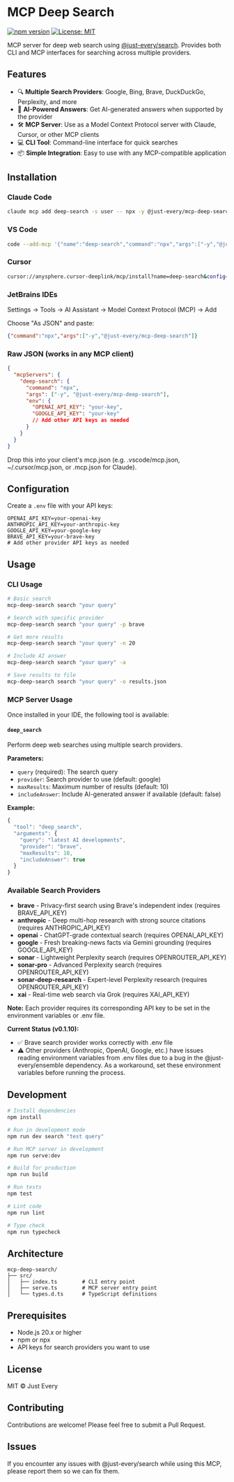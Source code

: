 # MCP Deep Search

[![npm version](https://badge.fury.io/js/%40just-every%2Fmcp-deep-search.svg)](https://www.npmjs.com/package/@just-every/mcp-deep-search)
[![License: MIT](https://img.shields.io/badge/License-MIT-yellow.svg)](https://opensource.org/licenses/MIT)

MCP server for deep web search using [@just-every/search](https://github.com/just-every/search). Provides both CLI and MCP interfaces for searching across multiple providers.

## Features

- 🔍 **Multiple Search Providers**: Google, Bing, Brave, DuckDuckGo, Perplexity, and more
- 🤖 **AI-Powered Answers**: Get AI-generated answers when supported by the provider
- 🛠️ **MCP Server**: Use as a Model Context Protocol server with Claude, Cursor, or other MCP clients
- 💻 **CLI Tool**: Command-line interface for quick searches
- 📦 **Simple Integration**: Easy to use with any MCP-compatible application

## Installation

### Claude Code

```bash
claude mcp add deep-search -s user -- npx -y @just-every/mcp-deep-search
```

### VS Code

```bash
code --add-mcp '{"name":"deep-search","command":"npx","args":["-y","@just-every/mcp-deep-search"]}'
```

### Cursor

```bash
cursor://anysphere.cursor-deeplink/mcp/install?name=deep-search&config=eyJkZWVwLXNlYXJjaCI6eyJjb21tYW5kIjoibnB4IiwiYXJncyI6WyIteSIsIkBqdXN0LWV2ZXJ5L21jcC1kZWVwLXNlYXJjaCJdfX0=
```

### JetBrains IDEs

Settings → Tools → AI Assistant → Model Context Protocol (MCP) → Add

Choose "As JSON" and paste:

```json
{"command":"npx","args":["-y","@just-every/mcp-deep-search"]}
```

### Raw JSON (works in any MCP client)

```json
{
  "mcpServers": {
    "deep-search": {
      "command": "npx",
      "args": ["-y", "@just-every/mcp-deep-search"],
      "env": {
        "OPENAI_API_KEY": "your-key",
        "GOOGLE_API_KEY": "your-key"
        // Add other API keys as needed
      }
    }
  }
}
```

Drop this into your client's mcp.json (e.g. .vscode/mcp.json, ~/.cursor/mcp.json, or .mcp.json for Claude).

## Configuration

Create a `.env` file with your API keys:

```env
OPENAI_API_KEY=your-openai-key
ANTHROPIC_API_KEY=your-anthropic-key
GOOGLE_API_KEY=your-google-key
BRAVE_API_KEY=your-brave-key
# Add other provider API keys as needed
```

## Usage

### CLI Usage

```bash
# Basic search
mcp-deep-search search "your query"

# Search with specific provider
mcp-deep-search search "your query" -p brave

# Get more results
mcp-deep-search search "your query" -n 20

# Include AI answer
mcp-deep-search search "your query" -a

# Save results to file
mcp-deep-search search "your query" -o results.json
```

### MCP Server Usage

Once installed in your IDE, the following tool is available:

#### `deep_search`

Perform deep web searches using multiple search providers.

**Parameters:**
- `query` (required): The search query
- `provider`: Search provider to use (default: google)
- `maxResults`: Maximum number of results (default: 10)
- `includeAnswer`: Include AI-generated answer if available (default: false)

**Example:**
```javascript
{
  "tool": "deep_search",
  "arguments": {
    "query": "latest AI developments",
    "provider": "brave",
    "maxResults": 10,
    "includeAnswer": true
  }
}
```

### Available Search Providers

- **brave** - Privacy-first search using Brave's independent index (requires BRAVE_API_KEY)
- **anthropic** - Deep multi-hop research with strong source citations (requires ANTHROPIC_API_KEY)
- **openai** - ChatGPT-grade contextual search (requires OPENAI_API_KEY)
- **google** - Fresh breaking-news facts via Gemini grounding (requires GOOGLE_API_KEY)
- **sonar** - Lightweight Perplexity search (requires OPENROUTER_API_KEY)
- **sonar-pro** - Advanced Perplexity search (requires OPENROUTER_API_KEY)
- **sonar-deep-research** - Expert-level Perplexity research (requires OPENROUTER_API_KEY)
- **xai** - Real-time web search via Grok (requires XAI_API_KEY)

**Note:** Each provider requires its corresponding API key to be set in the environment variables or .env file.

**Current Status (v0.1.10):** 
- ✅ Brave search provider works correctly with .env file
- ⚠️ Other providers (Anthropic, OpenAI, Google, etc.) have issues reading environment variables from .env files due to a bug in the @just-every/ensemble dependency. As a workaround, set these environment variables before running the process.

## Development

```bash
# Install dependencies
npm install

# Run in development mode
npm run dev search "test query"

# Run MCP server in development
npm run serve:dev

# Build for production
npm run build

# Run tests
npm test

# Lint code
npm run lint

# Type check
npm run typecheck
```

## Architecture

```
mcp-deep-search/
├── src/
│   ├── index.ts        # CLI entry point
│   ├── serve.ts        # MCP server entry point
│   └── types.d.ts      # TypeScript definitions
```

## Prerequisites

- Node.js 20.x or higher
- npm or npx
- API keys for search providers you want to use

## License

MIT © Just Every

## Contributing

Contributions are welcome! Please feel free to submit a Pull Request.

## Issues

If you encounter any issues with @just-every/search while using this MCP, please report them so we can fix them.